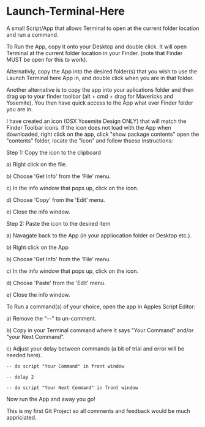 Launch-Terminal-Here
====================

A small Script/App that allows Terminal to open at the current folder location and run a command.

To Run the App, copy it onto your Desktop and double click. It will open Terminal at the current folder location in your Finder. (note that Finder MUST be open for this to work).

Alternativly, copy the App into the desired folder(s) that you wish to use the Launch Terminal here App in, and double click when you are in that folder.

Another alternative is to copy the app into your aplications folder and then drag up to your finder toolbar (alt + cmd + drag for Mavericks and Yosemite). You then have quick access to the App what ever Finder folder you are in.

I have created an icon (OSX Yosemite Design ONLY) that will match the Finder Toolbar icons. If the icon does not load with the App when downloaded, right click on the app, click "show package contents" open the "contents" folder, locate the "icon" and follow thsese instructions:

Step 1: Copy the icon to the clipboard

a) Right click on the file.

b) Choose 'Get Info' from the 'File' menu.

c) In the info window that pops up, click on the icon.

d) Choose 'Copy' from the 'Edit' menu.

e) Close the info window.


Step 2: Paste the icon to the desired item

a) Navagate back to the App (in your appliocation folder or Desktop etc.).

b) Right click on the App

b) Choose 'Get Info' from the 'File' menu.

c) In the info window that pops up, click on the icon.

d) Choose 'Paste' from the 'Edit' menu.

e) Close the info window.



To Run a command(s) of your choice, open the app in Apples Script Editor:

a) Remove the "--" to un-comment.

b) Copy in your Terminal command where it says "Your Command" and/or "your Next Command".

c) Adjust your delay between commands (a bit of trial and error will be needed here).
	
	-- do script "Your Command" in front window
	
	-- delay 2
	
	-- do script "Your Next Command" in front window

Now run the App and away you go!

This is my first Git Project so all comments and feedback would be much appriciated.
